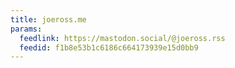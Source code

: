 ```yaml
---
title: joeross.me
params:
  feedlink: https://mastodon.social/@joeross.rss
  feedid: f1b8e53b1c6186c664173939e15d0bb9
---
```

